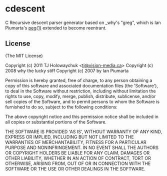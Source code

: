 
# cdescent

  C Recursive descent parser generator based on _why's "greg", which is Ian Piumarta's [peg(1)](http://piumarta.com/software/peg/) extended to become reentrant.

## License 

(The MIT License)

Copyright (c) 2011 TJ Holowaychuk &lt;tj@vision-media.ca&gt;
Copyright (c) 2008 why the lucky stiff
Copyright (c) 2007 by Ian Piumarta

Permission is hereby granted, free of charge, to any person obtaining
a copy of this software and associated documentation files (the
'Software'), to deal in the Software without restriction, including
without limitation the rights to use, copy, modify, merge, publish,
distribute, sublicense, and/or sell copies of the Software, and to
permit persons to whom the Software is furnished to do so, subject to
the following conditions:

The above copyright notice and this permission notice shall be
included in all copies or substantial portions of the Software.

THE SOFTWARE IS PROVIDED 'AS IS', WITHOUT WARRANTY OF ANY KIND,
EXPRESS OR IMPLIED, INCLUDING BUT NOT LIMITED TO THE WARRANTIES OF
MERCHANTABILITY, FITNESS FOR A PARTICULAR PURPOSE AND NONINFRINGEMENT.
IN NO EVENT SHALL THE AUTHORS OR COPYRIGHT HOLDERS BE LIABLE FOR ANY
CLAIM, DAMAGES OR OTHER LIABILITY, WHETHER IN AN ACTION OF CONTRACT,
TORT OR OTHERWISE, ARISING FROM, OUT OF OR IN CONNECTION WITH THE
SOFTWARE OR THE USE OR OTHER DEALINGS IN THE SOFTWARE.
